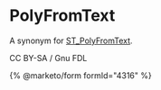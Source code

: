 # PolyFromText

A synonym for [ST\_PolyFromText](st_polyfromtext.md).

CC BY-SA / Gnu FDL

{% @marketo/form formId="4316" %}
